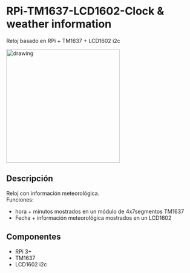 # RPi-TM1637-LCD1602-Clock & weather information
Reloj basado en RPi + TM1637 + LCD1602 i2c  
  
<img src="https://user-images.githubusercontent.com/53425312/62407813-fa581100-b5be-11e9-94c8-d77e3e2bd80b.jpg" alt="drawing" width="300"/>

## Descripción  
Reloj con información meteorológica.  
Funciones:
 * hora + minutos mostrados en un módulo de 4x7segmentos TM1637
 * Fecha + información meteorológica mostrados en un LCD1602
 
 ## Componentes
  * RPi 3+
  * TM1637
  * LCD1602 i2c
  
